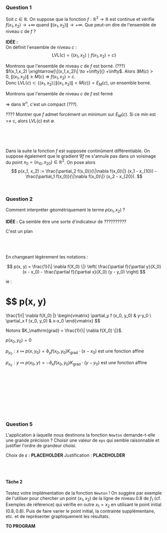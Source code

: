 ### <b>Question 1</b>

Soit $c \in \mathbb{R}$.
On suppose que la fonction $f:\mathbb{R}^2 \to \mathbb{R}$ est continue et vérifie
$f(x_1, x_2) \to +\infty$ quand $\|(x_1,x_2)\| \to +\infty$.
Que peut-on dire de l'ensemble de niveau $c$ de $f$ ?
<br><br>
<b>IDÉE :</b>
<br>
On définit l'ensemble de niveau $c$ :<br>
$$\mathrm{LVL}(c) = \left\{ (x_1, x_2) \mid f(x_1,x_2) = c \right\}$$

Montrons que l'ensemble de niveau $c$ de $f$ est borné. (???)<br>
$f(x_1,x_2) \xrightarrow[\|(x_1,x_2)\| \to +\infty]{} +\infty$. Alors $\exists M(c) > 0, \ \|(x_1,x_2)\| \geq M(c) \ \Rightarrow \ f(x_1,x_2) > c$.<br>
Donc $\mathrm{LVL}(c) \subset \left\{(x_1, x_2) \mid \|(x_1,x_2)\| < M(c) \right\} = E_M(c)$, un ensemble borné.

Montrons que l'ensemble de niveau $c$ de $f$ est fermé

=> dans $\mathbb{R}^n$, c'est un compact (???).


???? Montrer que $f$ admet forcément un minimum sur $E_M(c)$. Si ce min est >≠ c, alors LVL(c) est $\emptyset$.

<br><br><br>

Dans la suite la fonction $f$ est supposée continûment différentiable. On suppose également que le gradient $\nabla f$ ne s'annule pas dans un voisinage du point $x_0 = (x_{10}, x_{20}) \in \mathbb{R}^2$. On pose alors
$$
p(x_1, x_2) := \frac{\partial_2 f(x_0)}{\|\nabla f(x_0)\|} (x_1 - x_{10}) -
\frac{\partial_1 f(x_0)}{\|\nabla f(x_0)\|} (x_2 - x_{20}).
$$

<br>


### <b>Question 2</b>
Comment interpréter géométriquement le terme $p(x_1,x_2)$ ?
<br><br>
<b>IDÉE :</b>
Ça semble être une sorte d'indicateur de ??????????

C'est un plan

<br><br><br>
En changeant légèrement les notations :
<br>

$$
p(x, y) = \frac{1}{\| \nabla f(X_0) \|} \left( \frac{\partial f}{\partial y}(X_0) (x - x_0) - \frac{\partial f}{\partial x}(X_0) (y - y_0) \right)
$$

ie :

$$
p(x, y)
=
\frac{1}{\| \nabla f(X_0) \|}
\begin{vmatrix}
\partial_y f (x_0, y_0) & y-y_0
\\
\partial_x f (x_0, y_0) & x-x_0
\end{vmatrix}
$$

Notons $K_\mathrm{grad} = \frac{1}{\| \nabla f(X_0) \|}$.

$p(x_0, y_0) = 0$

$p_{y_0} : x \mapsto p(x, y_0) = \partial_y f (x_0, y_0) K_\mathrm{grad} \cdot (x-x_0)$ est une fonction affine

$p_{x_0} : y \mapsto p(x_0, y) = - \partial_x f (x_0, y_0) K_\mathrm{grad} \cdot (y-y_0)$ est une fonction affine



<br><br><br><br><br><br><br><br>
### <b>Question 5</b>
L'application à laquelle nous destinons la fonction `Newton` demande-t-elle une grande précision ?
Choisir une valeur de `eps` qui semble raisonnable et justifier l'ordre de grandeur choisi.

Choix de $\varepsilon$ : __PLACEHOLDER__
Justification : __PLACEHOLDER__

<br><br>

#### Tâche 2

Testez votre implémentation de la fonction `Newton` ! On suggère par exemple de l'utiliser pour chercher un point $(x_1, x_2)$ de la ligne de niveau $0.8$ de $f_1$ (cf. Exemples de référence) qui vérifie en outre $x_1 = x_2$ en utilisant le point initial $(0.8, 0.8)$. Puis de faire varier le point initial, la contrainte supplémentaire, etc. et de représenter graphiquement les résultats.

__TO PROGRAM__





